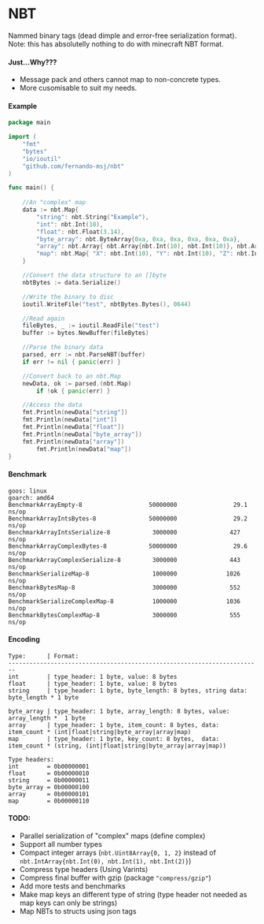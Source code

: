 # NBT

Nammed binary tags (dead dimple and error-free serialization format).
Note: this has absolutelly nothing to do with minecraft NBT format.

#### Just...Why???

* Message pack and others cannot map to non-concrete types.
* More cusomisable to suit my needs.

#### Example

```go
package main

import (
	"fmt"
	"bytes"
	"io/ioutil"
	"github.com/fernando-msj/nbt"
)

func main() {
	
	//An "complex" map
	data := nbt.Map{
		"string": nbt.String("Example"),
		"int": nbt.Int(10),
		"float": nbt.Float(3.14),
		"byte_array": nbt.ByteArray{0xa, 0xa, 0xa, 0xa, 0xa, 0xa},
		"array": nbt.Array{ nbt.Array{nbt.Int(10), nbt.Int(10)}, nbt.Array{nbt.Int(30) },
		"map": nbt.Map{ "X": nbt.Int(10), "Y": nbt.Int(10), "Z": nbt.Int(10) },
	}

	//Convert the data structure to an []byte
	nbtBytes := data.Serialize()

	//Write the binary to disc
	ioutil.WriteFile("test", nbtBytes.Bytes(), 0644)

	//Read again
	fileBytes, _ := ioutil.ReadFile("test")
	buffer := bytes.NewBuffer(fileBytes)

	//Parse the binary data
	parsed, err := nbt.ParseNBT(buffer)
	if err != nil { panic(err) }

	//Convert back to an nbt.Map
	newData, ok := parsed.(nbt.Map)
        if !ok { panic(err) }

	//Access the data
	fmt.Println(newData["string"])
	fmt.Println(newData["int"])
	fmt.Println(newData["float"])
	fmt.Println(newData["byte_array"])
	fmt.Println(newData["array"])
        fmt.Println(newData["map"])
}

```

#### Benchmark
```
goos: linux
goarch: amd64
BenchmarkArrayEmpty-8                   50000000                29.1 ns/op
BenchmarkArrayIntsBytes-8               50000000                29.2 ns/op
BenchmarkArrayIntsSerialize-8            3000000               427 ns/op
BenchmarkArrayComplexBytes-8            50000000                29.6 ns/op
BenchmarkArrayComplexSerialize-8         3000000               443 ns/op
BenchmarkSerializeMap-8                  1000000              1026 ns/op
BenchmarkBytesMap-8                      3000000               552 ns/op
BenchmarkSerializeComplexMap-8           1000000              1036 ns/op
BenchmarkBytesComplexMap-8               3000000               555 ns/op
```

#### Encoding
```
Type:      | Format:
------------------------------------------------------------------------
int        | type_header: 1 byte, value: 8 bytes
float      | type_header: 1 byte, value: 8 bytes
string     | type_header: 1 byte, byte_length: 8 bytes, string data: byte_length * 1 byte

byte_array | type_header: 1 byte, array_length: 8 bytes, value: array_length *  1 byte
array      | type_header: 1 byte, item_count: 8 bytes, data: item_count * (int|float|string|byte_array|array|map)
map        | type_header: 1 byte, key_count: 8 bytes,  data: item_count * (string, (int|float|string|byte_array|array|map))

Type headers:
int        = 0b00000001
float      = 0b00000010
string     = 0b00000011
byte_array = 0b00000100
array      = 0b00000101
map        = 0b00000110
```

#### TODO:
* Parallel serialization of "complex" maps (define complex)
* Support all number types
* Compact integer arrays (`nbt.Uint8Array{0, 1, 2}` instead of `nbt.IntArray{nbt.Int(0), nbt.Int(1), nbt.Int(2)}`)
* Compress type headers (Using Varints)
* Compress final buffer with gzip (package `"compress/gzip"`)
* Add more tests and benchmarks
* Make map keys an different type of string (type header not needed as map keys can only be strings)
* Map NBTs to structs using json tags
